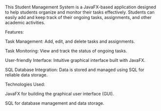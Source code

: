 This Student Management System is a JavaFX-based application designed to help students organize and monitor their tasks effectively. Students can easily add and keep track of their ongoing tasks, assignments, and other academic activities.

Features:

Task Management: Add, edit, and delete tasks and assignments.

Task Monitoring: View and track the status of ongoing tasks.

User-friendly Interface: Intuitive graphical interface built with JavaFX.

SQL Database Integration: Data is stored and managed using SQL for reliable data storage.

Technologies Used:

JavaFX for building the graphical user interface (GUI).

SQL for database management and data storage.
